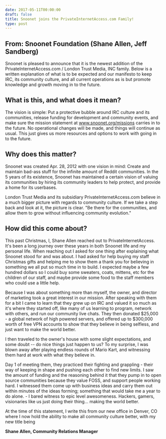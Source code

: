 ```yaml
--- 
date: 2017-05-11T00:00:00
draft: false
title: Snoonet joins the PrivateInternetAccess.com Family!
type: post
---
```


## From: Snoonet Foundation (Shane Allen, Jeff Sandberg)

Snoonet is pleased to announce that it is the newest addition of the PrivateInternetAccess.com / London Trust Media, INC family.  Below is a written explanation of what is to be expected and our manifesto to keep IRC, its community culture, and all current operations as is but promote knowledge and growth moving in to the future.

## What is this, and what does it mean?
The vision is simple: Put a protective bubble around IRC culture and its communities, release funding for development and community events, and make sure the mission statement at www.snoonet.org/missions carries in to the future.
No operational changes will be made, and things will continue as usual. This just gives us more resources and options to work with going in to the future.

## Why does this matter?
Snoonet was created Apr. 28, 2012 with one vision in mind: Create and maintain bad-ass stuff for the infinite amount of Reddit communities. In the 5 years of its existence, Snoonet has maintained a certain vision of valuing its communities by hiring 
 its community leaders to help protect, and provide a home for its userbases.

London Trust Media and its subsidiary PrivateInternetAccess.com believe in a much bigger picture with regards to community culture. If we take a step back and look at it, the picture is clear. "Be there for the communities, and allow them to grow without influencing community evolution."


## How did this come about?
This past Christmas, I, Shane Allen reached out to PrivateInternetAccess. It's been a long journey over these years in both Snoonet life and my personal life. When reaching out I asked for one thing after explaining what Snoonet stood for and was about. I had asked for help buying my staff Christmas gifts and helping me to show them a thank you for believing in something we all put so much time in to build.  I expected maybe a few hundred dollars so I could buy some sweaters, coats, mittens, etc for the children of our staff, and maybe provide some food to the staff members who could use a little help. 

Because I was about something more than myself, the owner, and director of marketing took a great interest in our mission. After speaking with them for a bit I came to learn that they grew up on IRC and valued it so much as it's where they started off, like many of us learning to program, network with others, and run our community live chats. They then donated $25,000 - a global network of high powered servers, and offered up to $300,000 worth of free VPN accounts to show that they believe in being selfless, and just want to make the world better.

I then traveled to the owner's house with some slight expectations, and some doubt -- do nice things just happen to us? To my surprise, I was blown away after playing endless rounds of Mario Kart, and witnessing them hard at work with what they believe in.

Day 1 of meeting them, they practiced their fighting and grappling - their way of keeping in shape and pushing each other to find new limits.  I saw the amount of funding and the reasoning behind it that they pump in to open source communities because they value FOSS, and support people working hard.
I witnessed them come up with business ideas and carry them out within minutes of the ideas forming; something that would take me a year to do alone. - I bared witness to epic level awesomeness. Hackers, gamers, visionaries like us just doing their thing... making the world better.

At the time of this statement, I write this from our new office in Denver, CO where I now hold the ability to make all community culture better, with my new title being

<b>Shane Allen, Community Relations Manager</b>



